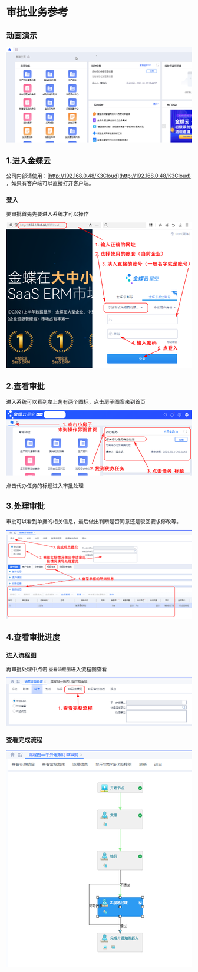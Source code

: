 

# 审批业务参考



## 动画演示

![image-20230816110525671](./imgs/如何审批.gif)

## 1.进入金蝶云

公司内部请使用：[http://192.168.0.48/K3Cloud](http://192.168.0.48/K3Cloud) ，如果有客户端可以直接打开客户端。

### 登入

要审批首先先要进入系统才可以操作





![image-20230816110525671](./审批业务-imgs/image-20230816110525671.png)







## 2.查看审批

进入系统可以看到左上角有两个图标，点击房子图案来到首页

![image-20230816111317160](./审批业务-imgs/image-20230816111317160.png)

点击代办任务的标题进入审批处理



## 3.处理审批







审批可以看到单据的相关信息，最后做出判断是否同意还是驳回要求修改等。



![image-20230816112017013](./审批业务-imgs/image-20230816112017013.png)



## 4.查看审批进度

### 进入流程图

再审批处理中点击 `查看流程图`进入流程图查看

![image-20230816112838153](./审批业务-imgs/image-20230816112838153.png)



### 查看完成流程





![image-20230816112531448](./审批业务-imgs/image-20230816112531448.png)

